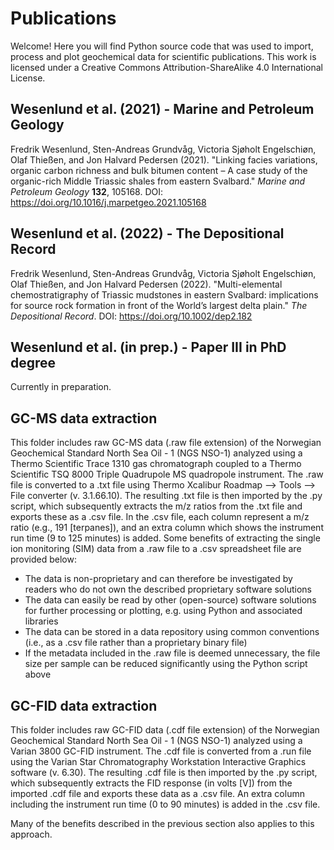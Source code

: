 # Publications

Welcome! Here you will find Python source code that was used to import, process and plot geochemical data for scientific publications. This work is licensed under a Creative Commons Attribution-ShareAlike 4.0 International License.

## Wesenlund et al. (2021) - Marine and Petroleum Geology

Fredrik Wesenlund, Sten-Andreas Grundvåg, Victoria Sjøholt Engelschiøn, Olaf Thießen, and Jon Halvard Pedersen (2021).
"Linking facies variations, organic carbon richness and bulk bitumen content – A case study of the organic-rich Middle Triassic shales from eastern Svalbard."
*Marine and Petroleum Geology* **132**, 105168.
DOI: https://doi.org/10.1016/j.marpetgeo.2021.105168

## Wesenlund et al. (2022) - The Depositional Record

Fredrik Wesenlund, Sten-Andreas Grundvåg, Victoria Sjøholt Engelschiøn, Olaf Thießen, and Jon Halvard Pedersen (2022).
"Multi-elemental chemostratigraphy of Triassic mudstones in eastern Svalbard: implications for source rock formation in front of the World’s largest delta plain."
*The Depositional Record*.
DOI: https://doi.org/10.1002/dep2.182

## Wesenlund et al. (in prep.) - Paper III in PhD degree

Currently in preparation.

## GC-MS data extraction

This folder includes raw GC-MS data (.raw file extension) of the Norwegian Geochemical Standard North Sea Oil - 1 (NGS NSO-1) analyzed using a Thermo Scientific Trace 1310 gas chromatograph coupled to a Thermo Scientific TSQ 8000 Triple Quadrupole MS quadropole instrument. The .raw file is converted to a .txt file using Thermo Xcalibur Roadmap --> Tools --> File converter (v. 3.1.66.10). The resulting .txt file is then imported by the .py script, which subsequently extracts the m/z ratios from the .txt file and exports these as a .csv file. In the .csv file, each column represent a m/z ratio (e.g., 191 [terpanes]), and an extra column which shows the instrument run time (9 to 125 minutes) is added. Some benefits of extracting the single ion monitoring (SIM) data from a .raw file to a .csv spreadsheet file are provided below:

* The data is non-proprietary and can therefore be investigated by readers who do not own the described proprietary software solutions
* The data can easily be read by other (open-source) software solutions for further processing or plotting, e.g. using Python and associated libraries
* The data can be stored in a data repository using common conventions (i.e., as a .csv file rather than a proprietary binary file)
* If the metadata included in the .raw file is deemed unnecessary, the file size per sample can be reduced significantly using the Python script above

## GC-FID data extraction

This folder includes raw GC-FID data (.cdf file extension) of the Norwegian Geochemical Standard North Sea Oil - 1 (NGS NSO-1) analyzed using a Varian 3800 GC-FID instrument. The .cdf file is converted from a .run file using the Varian Star Chromatography Workstation Interactive Graphics software (v. 6.30). The resulting .cdf file is then imported by the .py script, which subsequently extracts the FID response (in volts [V]) from the imported .cdf file and exports these data as a .csv file. An extra column including the instrument run time (0 to 90 minutes) is added in the .csv file.

Many of the benefits described in the previous section also applies to this approach.
